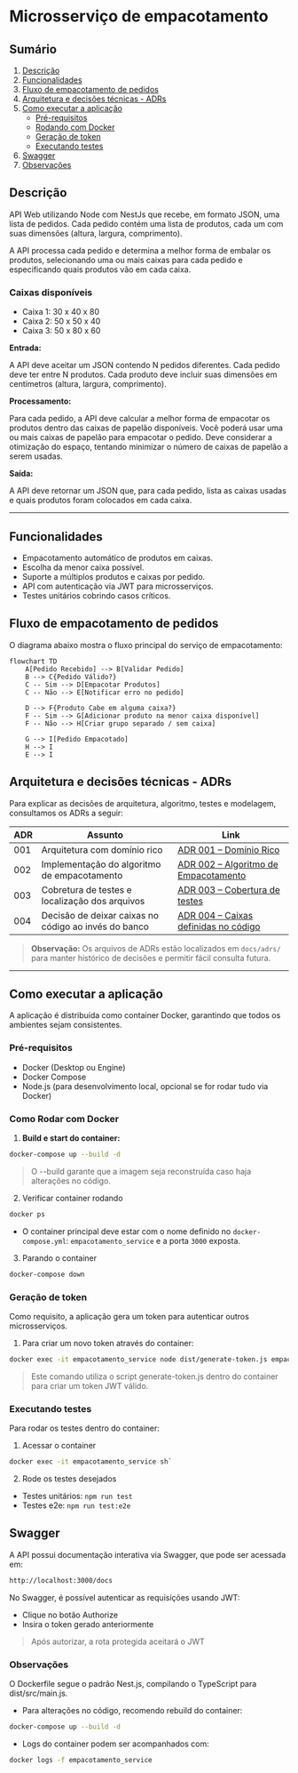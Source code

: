 # Microsserviço de empacotamento

## Sumário

1. [Descrição](#descrição)
2. [Funcionalidades](#funcionalidades)
3. [Fluxo de empacotamento de pedidos](#fluxo-de-empacotamento-de-pedidos)
4. [Arquitetura e decisões técnicas - ADRs](#arquitetura-e-decisões-técnicas---adrs)
5. [Como executar a aplicação](#como-executar-a-aplicação)
   - [Pré-requisitos](#pré-requisitos)
   - [Rodando com Docker](#como-rodar-com-docker)
   - [Geração de token](#geração-de-token)
   - [Executando testes](#executando-testes)
6. [Swagger](#swagger)
7. [Observações](#observações)

## Descrição

API Web utilizando Node com NestJs que recebe, em formato JSON, uma lista de pedidos. Cada pedido contém uma lista de produtos, cada um com suas dimensões (altura, largura, comprimento).

A API processa cada pedido e determina a melhor forma de embalar os produtos, selecionando uma ou mais caixas para cada pedido e especificando quais produtos vão em cada caixa.

### Caixas disponíveis

- Caixa 1: 30 x 40 x 80
- Caixa 2: 50 x 50 x 40
- Caixa 3: 50 x 80 x 60

**Entrada:**

A API deve aceitar um JSON contendo N pedidos diferentes. Cada pedido deve ter entre N produtos. Cada produto deve incluir suas dimensões em centímetros (altura, largura, comprimento).

**Processamento:**

Para cada pedido, a API deve calcular a melhor forma de empacotar os produtos dentro das caixas de papelão disponíveis. Você poderá usar uma ou mais caixas de papelão para empacotar o pedido. Deve considerar a otimização do espaço, tentando minimizar o número de caixas de papelão a serem usadas.

**Saída:**

A API deve retornar um JSON que, para cada pedido, lista as caixas usadas e quais produtos foram colocados em cada caixa.

---

## Funcionalidades

- Empacotamento automático de produtos em caixas.
- Escolha da menor caixa possível.
- Suporte a múltiplos produtos e caixas por pedido.
- API com autenticação via JWT para microsserviços.
- Testes unitários cobrindo casos críticos.

## Fluxo de empacotamento de pedidos

O diagrama abaixo mostra o fluxo principal do serviço de empacotamento:

```mermaid
flowchart TD
    A[Pedido Recebido] --> B[Validar Pedido]
    B --> C{Pedido Válido?}
    C -- Sim --> D[Empacotar Produtos]
    C -- Não --> E[Notificar erro no pedido]

    D --> F{Produto Cabe em alguma caixa?}
    F -- Sim --> G[Adicionar produto na menor caixa disponível]
    F -- Não --> H[Criar grupo separado / sem caixa]

    G --> I[Pedido Empacotado]
    H --> I
    E --> I
```

## Arquitetura e decisões técnicas - ADRs

Para explicar as decisões de arquitetura, algoritmo, testes e modelagem, consultamos os ADRs a seguir:

| ADR | Assunto                                              | Link                                                                                |
| --- | ---------------------------------------------------- | ----------------------------------------------------------------------------------- |
| 001 | Arquitetura com domínio rico                         | [ADR 001 – Domínio Rico](docs/adrs/001-dominios-ricos.md)                           |
| 002 | Implementação do algoritmo de empacotamento          | [ADR 002 – Algoritmo de Empacotamento](docs/adrs/002-algoritmo-empacotamento.md)    |
| 003 | Cobretura de testes e localização dos arquivos       | [ADR 003 – Cobertura de testes](docs/adrs/003-cobertura-testes.md)                  |
| 004 | Decisão de deixar caixas no código ao invés do banco | [ADR 004 – Caixas definidas no código](docs/adrs/004-caixas-definidas-no-codigo.md) |

> **Observação:** Os arquivos de ADRs estão localizados em `docs/adrs/` para manter histórico de decisões e permitir fácil consulta futura.

---

## Como executar a aplicação

A aplicação é distribuída como container Docker, garantindo que todos os ambientes sejam consistentes.

### Pré-requisitos

- Docker (Desktop ou Engine)
- Docker Compose
- Node.js (para desenvolvimento local, opcional se for rodar tudo via Docker)

### Como Rodar com Docker

1. **Build e start do container:**

```bash
docker-compose up --build -d
```

> O --build garante que a imagem seja reconstruída caso haja alterações no código.

2. Verificar container rodando

```bash
docker ps
```

- O container principal deve estar com o nome definido no `docker-compose.yml`: `empacotamento_service` e a porta `3000` exposta.

3. Parando o container

```bash
docker-compose down
```

### Geração de token

Como requisito, a aplicação gera um token para autenticar outros microsserviços.

1. Para criar um novo token através do container:

```bash
docker exec -it empacotamento_service node dist/generate-token.js empacotamento`
```

> Este comando utiliza o script generate-token.js dentro do container para criar um token JWT válido.

### Executando testes

Para rodar os testes dentro do container:

1. Acessar o container

```bash
docker exec -it empacotamento_service sh`
```

2. Rode os testes desejados

- Testes unitários: `npm run test`
- Testes e2e: `npm run test:e2e`

## Swagger

A API possui documentação interativa via Swagger, que pode ser acessada em:

```bash
http://localhost:3000/docs
```

No Swagger, é possível autenticar as requisições usando JWT:

- Clique no botão Authorize
- Insira o token gerado anteriormente

> Após autorizar, a rota protegida aceitará o JWT

### Observações

O Dockerfile segue o padrão Nest.js, compilando o TypeScript para dist/src/main.js.

- Para alterações no código, recomendo rebuild do container:

```bash
docker-compose up --build -d
```

- Logs do container podem ser acompanhados com:

```bash
docker logs -f empacotamento_service
```
